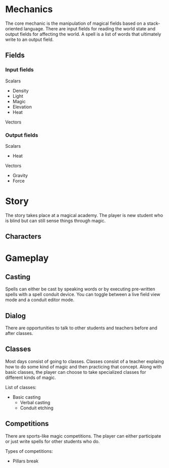 # Mechanics

The core mechanic is the manipulation of magical fields based on a stack-oriented language.
There are input fields for reading the world state and output fields for affecting the world.
A spell is a list of words that ultimately write to an output field.

## Fields

### Input fields

Scalars
- Density
- Light
- Magic
- Elevation
- Heat

Vectors

### Output fields

Scalars
- Heat

Vectors
- Gravity
- Force

# Story

The story takes place at a magical academy. 
The player is new student who is blind but can still sense things through magic.

## Characters

# Gameplay

## Casting

Spells can either be cast by speaking words or by executing pre-written spells with a spell conduit device.
You can toggle between a live field view mode and a conduit editor mode.

## Dialog

There are opportunities to talk to other students and teachers before and after classes.

## Classes

Most days consist of going to classes.
Classes consist of a teacher explaing how to do some kind of magic and then practicing that concept.
Along with basic classes, the player can choose to take specialized classes for different kinds of magic.

List of classes:
- Basic casting
  - Verbal casting
  - Conduit etching

## Competitions

There are sports-like magic competitions.
The player can either participate or just write spells for other students who do.

Types of competitions:
- Pillars break